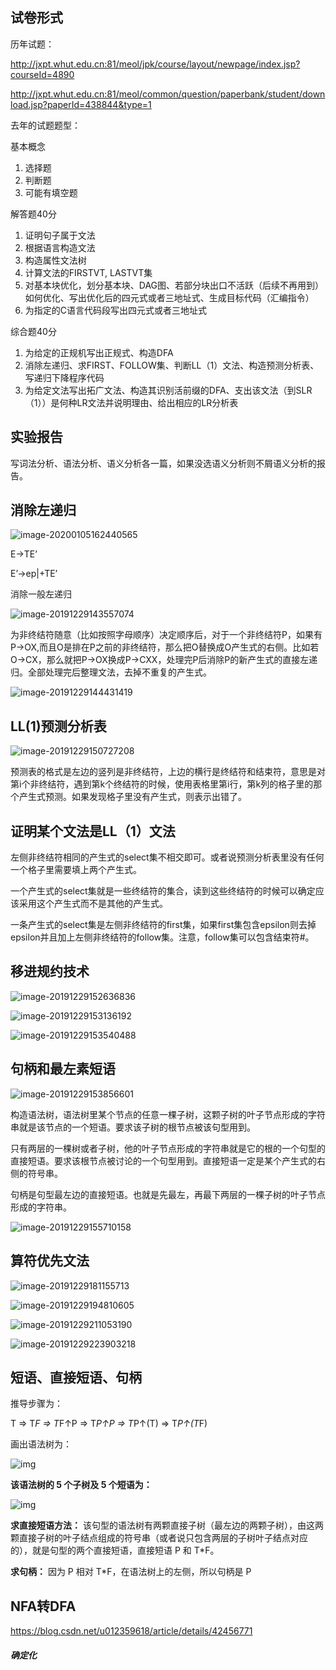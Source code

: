 ## 试卷形式

历年试题：

http://jxpt.whut.edu.cn:81/meol/jpk/course/layout/newpage/index.jsp?courseId=4890

http://jxpt.whut.edu.cn:81/meol/common/question/paperbank/student/download.jsp?paperId=438844&type=1

去年的试题题型：

基本概念

1.  选择题
2.  判断题
3.  可能有填空题

解答题40分

1.  证明句子属于文法
2.  根据语言构造文法
3.  构造属性文法树
4.  计算文法的FIRSTVT, LASTVT集
5.  对基本块优化，划分基本块、DAG图、若部分块出口不活跃（后续不再用到）如何优化、写出优化后的四元式或者三地址式、生成目标代码（汇编指令）
6.  为指定的C语言代码段写出四元式或者三地址式

综合题40分

1.  为给定的正规机写出正规式、构造DFA
2.  消除左递归、求FIRST、FOLLOW集、判断LL（1）文法、构造预测分析表、写递归下降程序代码
3.  为给定文法写出拓广文法、构造其识别活前缀的DFA、支出该文法（到SLR（1））是何种LR文法并说明理由、给出相应的LR分析表

## 实验报告

写词法分析、语法分析、语义分析各一篇，如果没选语义分析则不屑语义分析的报告。

## 消除左递归

![image-20200105162440565](编译原理复习回顾.assets/image-20200105162440565.png)

E->TE’

E’->ep|+TE’

消除一般左递归

![image-20191229143557074](Untitled.assets/image-20191229143557074.png)

为非终结符随意（比如按照字母顺序）决定顺序后，对于一个非终结符P，如果有P->OX,而且O是排在P之前的非终结符，那么把O替换成O产生式的右侧。比如若O->CX，那么就把P->OX换成P->CXX，处理完P后消除P的新产生式的直接左递归。全部处理完后整理文法，去掉不重复的产生式。

![image-20191229144431419](Untitled.assets/image-20191229144431419.png)

## LL(1)预测分析表

![image-20191229150727208](Untitled.assets/image-20191229150727208.png)

预测表的格式是左边的竖列是非终结符，上边的横行是终结符和结束符，意思是对第i个非终结符，遇到第k个终结符的时候，使用表格里第i行，第k列的格子里的那个产生式预测。如果发现格子里没有产生式，则表示出错了。

## 证明某个文法是LL（1）文法

左侧非终结符相同的产生式的select集不相交即可。或者说预测分析表里没有任何一个格子里需要填上两个产生式。

一个产生式的select集就是一些终结符的集合，读到这些终结符的时候可以确定应该采用这个产生式而不是其他的产生式。

一条产生式的select集是左侧非终结符的first集，如果first集包含epsilon则去掉epsilon并且加上左侧非终结符的follow集。注意，follow集可以包含结束符#。

## 移进规约技术

![image-20191229152636836](Untitled.assets/image-20191229152636836.png)

![image-20191229153136192](Untitled.assets/image-20191229153136192.png)

![image-20191229153540488](Untitled.assets/image-20191229153540488.png)

## 句柄和最左素短语

![image-20191229153856601](Untitled.assets/image-20191229153856601.png)

构造语法树，语法树里某个节点的任意一棵子树，这颗子树的叶子节点形成的字符串就是该节点的一个短语。要求该子树的根节点被该句型用到。

只有两层的一棵树或者子树，他的叶子节点形成的字符串就是它的根的一个句型的直接短语。要求该根节点被讨论的一个句型用到。直接短语一定是某个产生式的右侧的符号串。

句柄是句型最左边的直接短语。也就是先最左，再最下两层的一棵子树的叶子节点形成的字符串。

![image-20191229155710158](Untitled.assets/image-20191229155710158.png)

## 算符优先文法

![image-20191229181155713](Untitled.assets/image-20191229181155713.png)

![image-20191229194810605](Untitled.assets/image-20191229194810605.png)

![image-20191229211053190](Untitled.assets/image-20191229211053190.png)

![image-20191229223903218](Untitled.assets/image-20191229223903218.png)

## 短语、直接短语、句柄

推导步骤为：

T ⇒ T*F
⇒ T*F↑P
⇒ T*P↑P
⇒ T*P↑(T)
⇒ T*P↑(T*F)

画出语法树为：

![img](编译原理复习回顾.assets/1483449-20190621214719278-2019466211.png)

**该语法树的 5 个子树及 5 个短语为：**

![img](编译原理复习回顾.assets/1483449-20190621214726660-1595534738.png)

**求直接短语方法：** 该句型的语法树有两颗直接子树（最左边的两颗子树），由这两颗直接子树的叶子结点组成的符号串（或者说只包含两层的子树叶子结点对应的），就是句型的两个直接短语，直接短语 P 和 T*F。

**求句柄：** 因为 P 相对 T*F，在语法树上的左侧，所以句柄是 P

## NFA转DFA

https://blog.csdn.net/u012359618/article/details/42456771

##### 确定化

